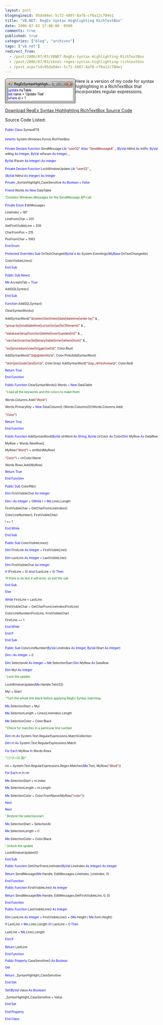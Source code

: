 ```yaml
---
layout: post
blogengineid: 95da94ec-5c72-4907-8af8-cf6a12c704e1
title: "VB.NET: RegEx Syntax Highlighting RichTextBox"
date: 2006-07-03 17:08:00 -0500
comments: true
published: true
categories: ["blog", "archives"]
tags: ["vb.net"]
redirect_from: 
  - /post/2006/07/03/VBNET-RegEx-Syntax-Highlighting-RichTextBox
  - /post/2006/07/03/vbnet-regex-syntax-highlighting-richtextbox
  - /post.aspx?id=95da94ec-5c72-4907-8af8-cf6a12c704e1
---
```

<!-- more -->
<p><img class="photosmall" src="/download/blog/1311/regexsyntaxhighlighter.png" border="0" alt="RegEx Syntax Highlighter" hspace="0" align="left" />Here&nbsp;is a version of my code for syntax highlighting in a RichTextBox that incorporates regular expressions.</p>
<p>&nbsp;</p>
<p><a href="/download/blog/1311/SyntaxRTB.vb.txt">Download RegEx Syntax Highlighting RichTextBox Source Code</a></p>
<p>Source Code Listed:</p>
<p><span style="color: #0000ff; font-size: x-small;">Public</span><span style="font-size: x-small;"> </span><span style="color: #0000ff; font-size: x-small;">Class</span><span style="font-size: x-small;"> SyntaxRTB</span><span style="font-size: x-small;">
<p><span style="color: #0000ff; font-size: x-small;">Inherits</span><span style="font-size: x-small;"> System.Windows.Forms.RichTextBox</span></p>
</span><span style="color: #0000ff; font-size: x-small;">Private</span><span style="font-size: x-small;"> </span><span style="color: #0000ff; font-size: x-small;">Declare</span><span style="font-size: x-small;"> </span><span style="color: #0000ff; font-size: x-small;">Function</span><span style="font-size: x-small;"> SendMessage </span><span style="color: #0000ff; font-size: x-small;">Lib</span><span style="font-size: x-small;"> </span><span style="color: #800000; font-size: x-small;">"user32"</span><span style="font-size: x-small;"> </span><span style="color: #0000ff; font-size: x-small;">Alias</span><span style="font-size: x-small;"> </span><span style="color: #800000; font-size: x-small;">"SendMessageA"</span><span style="font-size: x-small;"> _</span><span style="font-size: x-small;"> (</span><span style="color: #0000ff; font-size: x-small;">ByVal</span><span style="font-size: x-small;"> hWnd </span><span style="color: #0000ff; font-size: x-small;">As</span><span style="font-size: x-small;"> IntPtr, </span><span style="color: #0000ff; font-size: x-small;">ByVal</span><span style="font-size: x-small;"> wMsg </span><span style="color: #0000ff; font-size: x-small;">As</span><span style="font-size: x-small;"> </span><span style="color: #0000ff; font-size: x-small;">Integer</span><span style="font-size: x-small;">, </span><span style="color: #0000ff; font-size: x-small;">ByVal</span><span style="font-size: x-small;"> wParam </span><span style="color: #0000ff; font-size: x-small;">As</span><span style="font-size: x-small;"> </span><span style="color: #0000ff; font-size: x-small;">Integer</span><span style="font-size: x-small;">, _</span><span style="font-size: x-small;">
<p><span style="color: #0000ff; font-size: x-small;">ByVal</span><span style="font-size: x-small;"> lParam </span><span style="color: #0000ff; font-size: x-small;">As</span><span style="font-size: x-small;"> </span><span style="color: #0000ff; font-size: x-small;">Integer</span><span style="font-size: x-small;">) </span><span style="color: #0000ff; font-size: x-small;">As</span><span style="font-size: x-small;"> </span><span style="color: #0000ff; font-size: x-small;">Integer</span></p>
</span><span style="color: #0000ff; font-size: x-small;">Private</span><span style="font-size: x-small;"> </span><span style="color: #0000ff; font-size: x-small;">Declare</span><span style="font-size: x-small;"> </span><span style="color: #0000ff; font-size: x-small;">Function</span><span style="font-size: x-small;"> LockWindowUpdate </span><span style="color: #0000ff; font-size: x-small;">Lib</span><span style="font-size: x-small;"> </span><span style="color: #800000; font-size: x-small;">"user32"</span><span style="font-size: x-small;"> _</span><span style="font-size: x-small;">
<p>(<span style="color: #0000ff; font-size: x-small;">ByVal</span><span style="font-size: x-small;"> hWnd </span><span style="color: #0000ff; font-size: x-small;">As</span><span style="font-size: x-small;"> </span><span style="color: #0000ff; font-size: x-small;">Integer</span><span style="font-size: x-small;">) </span><span style="color: #0000ff; font-size: x-small;">As</span><span style="font-size: x-small;"> </span><span style="color: #0000ff; font-size: x-small;">Integer</span></p>
</span><span style="font-size: x-small;">
<p><span style="color: #0000ff; font-size: x-small;">Private</span><span style="font-size: x-small;"> _SyntaxHighlight_CaseSensitive </span><span style="color: #0000ff; font-size: x-small;">As</span><span style="font-size: x-small;"> </span><span style="color: #0000ff; font-size: x-small;">Boolean</span><span style="font-size: x-small;"> = </span><span style="color: #0000ff; font-size: x-small;">False</span></p>
</span><span style="color: #0000ff; font-size: x-small;">Friend</span><span style="font-size: x-small;"> Words </span><span style="color: #0000ff; font-size: x-small;">As</span><span style="font-size: x-small;"> </span><span style="color: #0000ff; font-size: x-small;">New</span><span style="font-size: x-small;"> DataTable</span><span style="font-size: x-small;">
<p><span style="color: #008000; font-size: x-small;">'Contains Windows Messages for the SendMessage API call</span></p>
</span><span style="color: #0000ff; font-size: x-small;">Private</span><span style="font-size: x-small;"> </span><span style="color: #0000ff; font-size: x-small;">Enum</span><span style="font-size: x-small;"> EditMessages</span><span style="font-size: x-small;">
<p>LineIndex = 187</p>
<p>LineFromChar = 201</p>
<p>GetFirstVisibleLine = 206</p>
<p>CharFromPos = 215</p>
<p>PosFromChar = 1062</p>
<p><span style="color: #0000ff; font-size: x-small;">End</span><span style="font-size: x-small;"> </span><span style="color: #0000ff; font-size: x-small;">Enum</span></p>
</span><span style="color: #0000ff; font-size: x-small;">Protected</span><span style="font-size: x-small;"> </span><span style="color: #0000ff; font-size: x-small;">Overrides</span><span style="font-size: x-small;"> </span><span style="color: #0000ff; font-size: x-small;">Sub</span><span style="font-size: x-small;"> OnTextChanged(</span><span style="color: #0000ff; font-size: x-small;">ByVal</span><span style="font-size: x-small;"> e </span><span style="color: #0000ff; font-size: x-small;">As</span><span style="font-size: x-small;"> System.EventArgs)</span><span style="color: #0000ff; font-size: x-small;">MyBase</span><span style="font-size: x-small;">.OnTextChanged(e)</span><span style="font-size: x-small;">
<p>ColorVisibleLines()</p>
<p><span style="color: #0000ff; font-size: x-small;">End</span><span style="font-size: x-small;"> </span><span style="color: #0000ff; font-size: x-small;">Sub</span></p>
</span><span style="color: #0000ff; font-size: x-small;">Public</span><span style="font-size: x-small;"> </span><span style="color: #0000ff; font-size: x-small;">Sub</span><span style="font-size: x-small;"> </span><span style="color: #0000ff; font-size: x-small;">New</span><span style="font-size: x-small;">()</span><span style="font-size: x-small;">
<p><span style="color: #0000ff; font-size: x-small;">Me</span><span style="font-size: x-small;">.AcceptsTab = </span><span style="color: #0000ff; font-size: x-small;">True</span></p>
</span><span style="font-size: x-small;">
<p>AddSQLSyntax()</p>
<p><span style="color: #0000ff; font-size: x-small;">End</span><span style="font-size: x-small;"> </span><span style="color: #0000ff; font-size: x-small;">Sub</span></p>
</span><span style="color: #0000ff; font-size: x-small;">Function</span><span style="font-size: x-small;"> AddSQLSyntax()</span><span style="font-size: x-small;">
<p>ClearSyntaxWords()</p>
AddSyntaxWord(</span><span style="color: #800000; font-size: x-small;">"\b(select|text|ntext|date|datetime|order by|"</span><span style="font-size: x-small;"> &amp; _</span><span style="font-size: x-small;">
<p><span style="color: #800000; font-size: x-small;">"group by|smalldatetime|cursor|on|as|for|filename|"</span><span style="font-size: x-small;"> &amp; _</span></p>
</span><span style="color: #800000; font-size: x-small;">"database|drop|function|delete|insert|update|int|"</span><span style="font-size: x-small;"> &amp; _</span><span style="font-size: x-small;">
<p><span style="color: #800000; font-size: x-small;">"varchar|nvarchar|bit|binary|table|inner|where|from|"</span><span style="font-size: x-small;"> &amp; _</span></p>
</span><span style="color: #800000; font-size: x-small;">"out|procedure|view|trigger|set)\b"</span><span style="font-size: x-small;">, Color.Blue)</span><span style="font-size: x-small;">
<p>AddSyntaxWord(<span style="color: #800000; font-size: x-small;">"\b@@identity\b"</span><span style="font-size: x-small;">, Color.Pink)AddSyntaxWord(</span></p>
</span><span style="color: #800000; font-size: x-small;">"\b(in|join|outer|and|or)\b"</span><span style="font-size: x-small;">, Color.Gray)</span><span style="font-size: x-small;"> AddSyntaxWord(</span><span style="color: #800000; font-size: x-small;">"\bsp_refreshview\b"</span><span style="font-size: x-small;">, Color.Red)</span><span style="font-size: x-small;">
<p><span style="color: #0000ff; font-size: x-small;">Return</span><span style="font-size: x-small;"> </span><span style="color: #0000ff; font-size: x-small;">True</span></p>
</span><span style="font-size: x-small;">
<p><span style="color: #0000ff; font-size: x-small;">End</span><span style="font-size: x-small;"> </span><span style="color: #0000ff; font-size: x-small;">Function</span></p>
</span><span style="color: #0000ff; font-size: x-small;">Public</span><span style="font-size: x-small;"> </span><span style="color: #0000ff; font-size: x-small;">Function</span><span style="font-size: x-small;"> ClearSyntaxWords()</span><span style="font-size: x-small;"> Words = </span><span style="color: #0000ff; font-size: x-small;">New</span><span style="font-size: x-small;"> DataTable</span><span style="font-size: x-small;">
<p><span style="color: #008000; font-size: x-small;">''Load all the keywords and the colors to make them </span></p>
</span><span style="font-size: x-small;">Words.Columns.Add(</span><span style="color: #800000; font-size: x-small;">"Word"</span><span style="font-size: x-small;">)</span><span style="font-size: x-small;">
<p>Words.PrimaryKey = <span style="color: #0000ff; font-size: x-small;">New</span><span style="font-size: x-small;"> DataColumn() {Words.Columns(0)}Words.Columns.Add(</span></p>
</span><span style="color: #800000; font-size: x-small;">"Color"</span><span style="font-size: x-small;">)</span><span style="font-size: x-small;">
<p><span style="color: #0000ff; font-size: x-small;">Return</span><span style="font-size: x-small;"> </span><span style="color: #0000ff; font-size: x-small;">True</span></p>
</span><span style="font-size: x-small;">
<p><span style="color: #0000ff; font-size: x-small;">End</span><span style="font-size: x-small;"> </span><span style="color: #0000ff; font-size: x-small;">Function</span></p>
</span><span style="color: #0000ff; font-size: x-small;">Public</span><span style="font-size: x-small;"> </span><span style="color: #0000ff; font-size: x-small;">Function</span><span style="font-size: x-small;"> AddSyntaxWord(</span><span style="color: #0000ff; font-size: x-small;">ByVal</span><span style="font-size: x-small;"> strWord </span><span style="color: #0000ff; font-size: x-small;">As</span><span style="font-size: x-small;"> </span><span style="color: #0000ff; font-size: x-small;">String</span><span style="font-size: x-small;">, </span><span style="color: #0000ff; font-size: x-small;">ByVal</span><span style="font-size: x-small;"> clrColor </span><span style="color: #0000ff; font-size: x-small;">As</span><span style="font-size: x-small;"> Color)</span><span style="color: #0000ff; font-size: x-small;">Dim</span><span style="font-size: x-small;"> MyRow </span><span style="color: #0000ff; font-size: x-small;">As</span><span style="font-size: x-small;"> DataRow</span><span style="font-size: x-small;">
<p>MyRow = Words.NewRow()</p>
<p>MyRow(<span style="color: #800000; font-size: x-small;">"Word"</span><span style="font-size: x-small;">) = strWordMyRow(</span></p>
</span><span style="color: #800000; font-size: x-small;">"Color"</span><span style="font-size: x-small;">) = clrColor.Name</span><span style="font-size: x-small;">
<p>Words.Rows.Add(MyRow)</p>
<p><span style="color: #0000ff; font-size: x-small;">Return</span><span style="font-size: x-small;"> </span><span style="color: #0000ff; font-size: x-small;">True</span></p>
</span><span style="font-size: x-small;">
<p><span style="color: #0000ff; font-size: x-small;">End</span><span style="font-size: x-small;"> </span><span style="color: #0000ff; font-size: x-small;">Function</span></p>
</span><span style="color: #0000ff; font-size: x-small;">Public</span><span style="font-size: x-small;"> </span><span style="color: #0000ff; font-size: x-small;">Sub</span><span style="font-size: x-small;"> ColorRtb()</span><span style="font-size: x-small;">
<p><span style="color: #0000ff; font-size: x-small;">Dim</span><span style="font-size: x-small;"> FirstVisibleChar </span><span style="color: #0000ff; font-size: x-small;">As</span><span style="font-size: x-small;"> </span><span style="color: #0000ff; font-size: x-small;">Integer</span></p>
</span><span style="color: #0000ff; font-size: x-small;">Dim</span><span style="font-size: x-small;"> i </span><span style="color: #0000ff; font-size: x-small;">As</span><span style="font-size: x-small;"> </span><span style="color: #0000ff; font-size: x-small;">Integer</span><span style="font-size: x-small;"> = 0</span><span style="color: #0000ff; font-size: x-small;">While</span><span style="font-size: x-small;"> i &lt; </span><span style="color: #0000ff; font-size: x-small;">Me</span><span style="font-size: x-small;">.Lines.Length</span><span style="font-size: x-small;">
<p>FirstVisibleChar = GetCharFromLineIndex(i)</p>
<p>ColorLineNumber(i, FirstVisibleChar)</p>
<p>i += 1</p>
<p><span style="color: #0000ff; font-size: x-small;">End</span><span style="font-size: x-small;"> </span><span style="color: #0000ff; font-size: x-small;">While</span></p>
</span><span style="font-size: x-small;">
<p><span style="color: #0000ff; font-size: x-small;">End</span><span style="font-size: x-small;"> </span><span style="color: #0000ff; font-size: x-small;">Sub</span></p>
</span><span style="color: #0000ff; font-size: x-small;">Public</span><span style="font-size: x-small;"> </span><span style="color: #0000ff; font-size: x-small;">Sub</span><span style="font-size: x-small;"> ColorVisibleLines()</span><span style="font-size: x-small;">
<p><span style="color: #0000ff; font-size: x-small;">Dim</span><span style="font-size: x-small;"> FirstLine </span><span style="color: #0000ff; font-size: x-small;">As</span><span style="font-size: x-small;"> </span><span style="color: #0000ff; font-size: x-small;">Integer</span><span style="font-size: x-small;"> = FirstVisibleLine()</span></p>
</span><span style="color: #0000ff; font-size: x-small;">Dim</span><span style="font-size: x-small;"> LastLine </span><span style="color: #0000ff; font-size: x-small;">As</span><span style="font-size: x-small;"> </span><span style="color: #0000ff; font-size: x-small;">Integer</span><span style="font-size: x-small;"> = LastVisibleLine()</span><span style="font-size: x-small;">
<p><span style="color: #0000ff; font-size: x-small;">Dim</span><span style="font-size: x-small;"> FirstVisibleChar </span><span style="color: #0000ff; font-size: x-small;">As</span><span style="font-size: x-small;"> </span><span style="color: #0000ff; font-size: x-small;">Integer</span></p>
</span><span style="font-size: x-small;">
<p><span style="color: #0000ff; font-size: x-small;">If</span><span style="font-size: x-small;"> (FirstLine = 0) </span><span style="color: #0000ff; font-size: x-small;">And</span><span style="font-size: x-small;"> (LastLine = 0) </span><span style="color: #0000ff; font-size: x-small;">Then</span></p>
</span><span style="font-size: x-small;">
<p><span style="color: #008000; font-size: x-small;">'If there is no text it will error, so exit the sub</span></p>
</span><span style="font-size: x-small;">
<p><span style="color: #0000ff; font-size: x-small;">Exit</span><span style="font-size: x-small;"> </span><span style="color: #0000ff; font-size: x-small;">Sub</span></p>
</span><span style="font-size: x-small;">
<p><span style="color: #0000ff; font-size: x-small;">Else</span></p>
</span><span style="color: #0000ff; font-size: x-small;">While</span><span style="font-size: x-small;"> FirstLine &lt; LastLine</span><span style="font-size: x-small;">
<p>FirstVisibleChar = GetCharFromLineIndex(FirstLine)</p>
<p>ColorLineNumber(FirstLine, FirstVisibleChar)</p>
<p>FirstLine += 1</p>
<p><span style="color: #0000ff; font-size: x-small;">End</span><span style="font-size: x-small;"> </span><span style="color: #0000ff; font-size: x-small;">While</span></p>
</span><span style="font-size: x-small;">
<p><span style="color: #0000ff; font-size: x-small;">End</span><span style="font-size: x-small;"> </span><span style="color: #0000ff; font-size: x-small;">If</span></p>
</span><span style="font-size: x-small;">
<p><span style="color: #0000ff; font-size: x-small;">End</span><span style="font-size: x-small;"> </span><span style="color: #0000ff; font-size: x-small;">Sub</span></p>
</span><span style="color: #0000ff; font-size: x-small;">Public</span><span style="font-size: x-small;"> </span><span style="color: #0000ff; font-size: x-small;">Sub</span><span style="font-size: x-small;"> ColorLineNumber(</span><span style="color: #0000ff; font-size: x-small;">ByVal</span><span style="font-size: x-small;"> LineIndex </span><span style="color: #0000ff; font-size: x-small;">As</span><span style="font-size: x-small;"> </span><span style="color: #0000ff; font-size: x-small;">Integer</span><span style="font-size: x-small;">, </span><span style="color: #0000ff; font-size: x-small;">ByVal</span><span style="font-size: x-small;"> lStart </span><span style="color: #0000ff; font-size: x-small;">As</span><span style="font-size: x-small;"> </span><span style="color: #0000ff; font-size: x-small;">Integer</span><span style="font-size: x-small;">)</span><span style="font-size: x-small;">
<p><span style="color: #0000ff; font-size: x-small;">Dim</span><span style="font-size: x-small;"> i </span><span style="color: #0000ff; font-size: x-small;">As</span><span style="font-size: x-small;"> </span><span style="color: #0000ff; font-size: x-small;">Integer</span><span style="font-size: x-small;"> = 0</span></p>
</span><span style="color: #0000ff; font-size: x-small;">Dim</span><span style="font-size: x-small;"> SelectionAt </span><span style="color: #0000ff; font-size: x-small;">As</span><span style="font-size: x-small;"> </span><span style="color: #0000ff; font-size: x-small;">Integer</span><span style="font-size: x-small;"> = </span><span style="color: #0000ff; font-size: x-small;">Me</span><span style="font-size: x-small;">.SelectionStart</span><span style="font-size: x-small;"> </span><span style="color: #0000ff; font-size: x-small;">Dim</span><span style="font-size: x-small;"> MyRow </span><span style="color: #0000ff; font-size: x-small;">As</span><span style="font-size: x-small;"> DataRow</span><span style="font-size: x-small;">
<p><span style="color: #0000ff; font-size: x-small;">Dim</span><span style="font-size: x-small;"> MyI </span><span style="color: #0000ff; font-size: x-small;">As</span><span style="font-size: x-small;"> </span><span style="color: #0000ff; font-size: x-small;">Integer</span></p>
</span><span style="font-size: x-small;">
<p><span style="color: #008000; font-size: x-small;">' Lock the update</span></p>
</span><span style="font-size: x-small;">LockWindowUpdate(</span><span style="color: #0000ff; font-size: x-small;">Me</span><span style="font-size: x-small;">.Handle.ToInt32)</span><span style="font-size: x-small;">
<p>MyI = lStart</p>
<p><span style="color: #008000; font-size: x-small;">''Turn the whole link black before applying RegEx Syntax matching.</span></p>
</span><span style="color: #0000ff; font-size: x-small;">Me</span><span style="font-size: x-small;">.SelectionStart = MyI</span><span style="font-size: x-small;">
<p><span style="color: #0000ff; font-size: x-small;">Me</span><span style="font-size: x-small;">.SelectionLength = Lines(LineIndex).Length</span></p>
</span><span style="color: #0000ff; font-size: x-small;">Me</span><span style="font-size: x-small;">.SelectionColor = Color.Black</span><span style="font-size: x-small;">
<p><span style="color: #008000; font-size: x-small;">''Check for matches in a particular line number</span></p>
</span><span style="color: #0000ff; font-size: x-small;">Dim</span><span style="font-size: x-small;"> rm </span><span style="color: #0000ff; font-size: x-small;">As</span><span style="font-size: x-small;"> System.Text.RegularExpressions.MatchCollection</span><span style="font-size: x-small;">
<p><span style="color: #0000ff; font-size: x-small;">Dim</span><span style="font-size: x-small;"> m </span><span style="color: #0000ff; font-size: x-small;">As</span><span style="font-size: x-small;"> System.Text.RegularExpressions.Match</span></p>
</span><span style="color: #0000ff; font-size: x-small;">For</span><span style="font-size: x-small;"> </span><span style="color: #0000ff; font-size: x-small;">Each</span><span style="font-size: x-small;"> MyRow </span><span style="color: #0000ff; font-size: x-small;">In</span><span style="font-size: x-small;"> Words.Rows</span><span style="font-size: x-small;">
<p><span style="color: #008000; font-size: x-small;">'"( |^)1.*2( |$)"</span></p>
</span><span style="font-size: x-small;">rm = System.Text.RegularExpressions.Regex.Matches(</span><span style="color: #0000ff; font-size: x-small;">Me</span><span style="font-size: x-small;">.Text, MyRow(</span><span style="color: #800000; font-size: x-small;">"Word"</span><span style="font-size: x-small;">))</span><span style="font-size: x-small;">
<p><span style="color: #0000ff; font-size: x-small;">For</span><span style="font-size: x-small;"> </span><span style="color: #0000ff; font-size: x-small;">Each</span><span style="font-size: x-small;"> m </span><span style="color: #0000ff; font-size: x-small;">In</span><span style="font-size: x-small;"> rm</span></p>
</span><span style="color: #0000ff; font-size: x-small;">Me</span><span style="font-size: x-small;">.SelectionStart = m.Index</span><span style="font-size: x-small;">
<p><span style="color: #0000ff; font-size: x-small;">Me</span><span style="font-size: x-small;">.SelectionLength = m.Length</span></p>
</span><span style="color: #0000ff; font-size: x-small;">Me</span><span style="font-size: x-small;">.SelectionColor = Color.FromName(MyRow(</span><span style="color: #800000; font-size: x-small;">"color"</span><span style="font-size: x-small;">))</span><span style="font-size: x-small;">
<p><span style="color: #0000ff; font-size: x-small;">Next</span></p>
</span><span style="font-size: x-small;">
<p><span style="color: #0000ff; font-size: x-small;">Next</span></p>
</span><span style="font-size: x-small;">
<p><span style="color: #008000; font-size: x-small;">' Restore the selectionstart</span></p>
</span><span style="color: #0000ff; font-size: x-small;">Me</span><span style="font-size: x-small;">.SelectionStart = SelectionAt</span><span style="font-size: x-small;">
<p><span style="color: #0000ff; font-size: x-small;">Me</span><span style="font-size: x-small;">.SelectionLength = 0</span></p>
</span><span style="color: #0000ff; font-size: x-small;">Me</span><span style="font-size: x-small;">.SelectionColor = Color.Black</span><span style="font-size: x-small;">
<p><span style="color: #008000; font-size: x-small;">' Unlock the update</span></p>
</span><span style="font-size: x-small;">
<p>LockWindowUpdate(0)</p>
<p><span style="color: #0000ff; font-size: x-small;">End</span><span style="font-size: x-small;"> </span><span style="color: #0000ff; font-size: x-small;">Sub</span></p>
</span><span style="font-size: x-small;">
<p><span style="color: #0000ff; font-size: x-small;">Public</span><span style="font-size: x-small;"> </span><span style="color: #0000ff; font-size: x-small;">Function</span><span style="font-size: x-small;"> GetCharFromLineIndex(</span><span style="color: #0000ff; font-size: x-small;">ByVal</span><span style="font-size: x-small;"> LineIndex </span><span style="color: #0000ff; font-size: x-small;">As</span><span style="font-size: x-small;"> </span><span style="color: #0000ff; font-size: x-small;">Integer</span><span style="font-size: x-small;">) </span><span style="color: #0000ff; font-size: x-small;">As</span><span style="font-size: x-small;"> </span><span style="color: #0000ff; font-size: x-small;">Integer</span></p>
</span><span style="color: #0000ff; font-size: x-small;">Return</span><span style="font-size: x-small;"> SendMessage(</span><span style="color: #0000ff; font-size: x-small;">Me</span><span style="font-size: x-small;">.Handle, EditMessages.LineIndex, LineIndex, 0)</span><span style="font-size: x-small;">
<p><span style="color: #0000ff; font-size: x-small;">End</span><span style="font-size: x-small;"> </span><span style="color: #0000ff; font-size: x-small;">Function</span></p>
</span><span style="font-size: x-small;">
<p><span style="color: #0000ff; font-size: x-small;">Public</span><span style="font-size: x-small;"> </span><span style="color: #0000ff; font-size: x-small;">Function</span><span style="font-size: x-small;"> FirstVisibleLine() </span><span style="color: #0000ff; font-size: x-small;">As</span><span style="font-size: x-small;"> </span><span style="color: #0000ff; font-size: x-small;">Integer</span></p>
</span><span style="color: #0000ff; font-size: x-small;">Return</span><span style="font-size: x-small;"> SendMessage(</span><span style="color: #0000ff; font-size: x-small;">Me</span><span style="font-size: x-small;">.Handle, EditMessages.GetFirstVisibleLine, 0, 0)</span><span style="font-size: x-small;">
<p><span style="color: #0000ff; font-size: x-small;">End</span><span style="font-size: x-small;"> </span><span style="color: #0000ff; font-size: x-small;">Function</span></p>
</span><span style="font-size: x-small;">
<p><span style="color: #0000ff; font-size: x-small;">Public</span><span style="font-size: x-small;"> </span><span style="color: #0000ff; font-size: x-small;">Function</span><span style="font-size: x-small;"> LastVisibleLine() </span><span style="color: #0000ff; font-size: x-small;">As</span><span style="font-size: x-small;"> </span><span style="color: #0000ff; font-size: x-small;">Integer</span></p>
</span><span style="color: #0000ff; font-size: x-small;">Dim</span><span style="font-size: x-small;"> LastLine </span><span style="color: #0000ff; font-size: x-small;">As</span><span style="font-size: x-small;"> </span><span style="color: #0000ff; font-size: x-small;">Integer</span><span style="font-size: x-small;"> = FirstVisibleLine() + (</span><span style="color: #0000ff; font-size: x-small;">Me</span><span style="font-size: x-small;">.Height / </span><span style="color: #0000ff; font-size: x-small;">Me</span><span style="font-size: x-small;">.Font.Height)</span><span style="font-size: x-small;">
<p><span style="color: #0000ff; font-size: x-small;">If</span><span style="font-size: x-small;"> LastLine &gt; </span><span style="color: #0000ff; font-size: x-small;">Me</span><span style="font-size: x-small;">.Lines.Length </span><span style="color: #0000ff; font-size: x-small;">Or</span><span style="font-size: x-small;"> LastLine = 0 </span><span style="color: #0000ff; font-size: x-small;">Then</span></p>
</span><span style="font-size: x-small;">LastLine = </span><span style="color: #0000ff; font-size: x-small;">Me</span><span style="font-size: x-small;">.Lines.Length</span><span style="font-size: x-small;">
<p><span style="color: #0000ff; font-size: x-small;">End</span><span style="font-size: x-small;"> </span><span style="color: #0000ff; font-size: x-small;">If</span></p>
</span><span style="color: #0000ff; font-size: x-small;">Return</span><span style="font-size: x-small;"> LastLine</span><span style="font-size: x-small;">
<p><span style="color: #0000ff; font-size: x-small;">End</span><span style="font-size: x-small;"> </span><span style="color: #0000ff; font-size: x-small;">Function</span></p>
</span><span style="font-size: x-small;">
<p><span style="color: #0000ff; font-size: x-small;">Public</span><span style="font-size: x-small;"> </span><span style="color: #0000ff; font-size: x-small;">Property</span><span style="font-size: x-small;"> CaseSensitive() </span><span style="color: #0000ff; font-size: x-small;">As</span><span style="font-size: x-small;"> </span><span style="color: #0000ff; font-size: x-small;">Boolean</span></p>
</span><span style="font-size: x-small;">
<p><span style="color: #0000ff; font-size: x-small;">Get</span></p>
</span><span style="color: #0000ff; font-size: x-small;">Return</span><span style="font-size: x-small;"> _SyntaxHighlight_CaseSensitive</span><span style="font-size: x-small;">
<p><span style="color: #0000ff; font-size: x-small;">End</span><span style="font-size: x-small;"> </span><span style="color: #0000ff; font-size: x-small;">Get</span></p>
</span><span style="color: #0000ff; font-size: x-small;">Set</span><span style="font-size: x-small;">(</span><span style="color: #0000ff; font-size: x-small;">ByVal</span><span style="font-size: x-small;"> Value </span><span style="color: #0000ff; font-size: x-small;">As</span><span style="font-size: x-small;"> </span><span style="color: #0000ff; font-size: x-small;">Boolean</span><span style="font-size: x-small;">)</span><span style="font-size: x-small;">
<p>_SyntaxHighlight_CaseSensitive = Value</p>
<p><span style="color: #0000ff; font-size: x-small;">End</span><span style="font-size: x-small;"> </span><span style="color: #0000ff; font-size: x-small;">Set</span></p>
</span><span style="color: #0000ff; font-size: x-small;">End</span><span style="font-size: x-small;"> </span><span style="color: #0000ff; font-size: x-small;">Property</span><span style="color: #0000ff; font-size: x-small;">
<p>End<span style="font-size: x-small;"> </span><span style="color: #0000ff; font-size: x-small;">Class</span></p>
</span></p>
